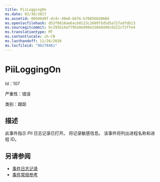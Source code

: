 ```yaml
---
title: PiiLoggingOn
ms.date: 03/30/2017
ms.assetid: 08940d0f-dc4c-49e0-b6f6-b70856b5060d
ms.openlocfilehash: d53f8810ae6acb8123c260975d5d5a727adfdb13
ms.sourcegitcommit: bc293b14af795e0e999e3304dd40c0222cf2ffe4
ms.translationtype: MT
ms.contentlocale: zh-CN
ms.lasthandoff: 11/26/2020
ms.locfileid: "96278461"
---
```

# <a name="piiloggingon"></a>PiiLoggingOn

Id：107  
  
 严重性：错误  
  
 类别：跟踪  
  
## <a name="description"></a>描述  

 此事件指示 PII 日志记录已打开。 将记录敏感信息。 该事件将列出进程名称和进程 ID。  
  
## <a name="see-also"></a>另请参阅

- [事件日志记录](index.md)
- [事件常规参考](events-general-reference.md)
